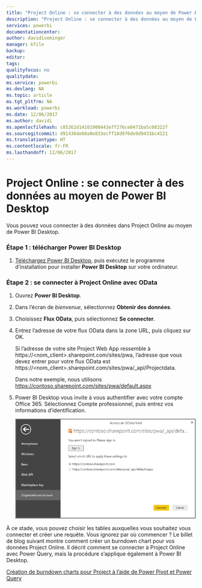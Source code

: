 ```yaml
---
title: "Project Online : se connecter à des données au moyen de Power BI Desktop"
description: "Project Online : se connecter à des données au moyen de Power BI Desktop"
services: powerbi
documentationcenter: 
author: davidiseminger
manager: kfile
backup: 
editor: 
tags: 
qualityfocus: no
qualitydate: 
ms.service: powerbi
ms.devlang: NA
ms.topic: article
ms.tgt_pltfrm: NA
ms.workload: powerbi
ms.date: 12/06/2017
ms.author: davidi
ms.openlocfilehash: c85262d14101900443eff276ce0471ba5c08322f
ms.sourcegitcommit: d91436de68a0e833ecff18d976de9d9431bc4121
ms.translationtype: HT
ms.contentlocale: fr-FR
ms.lasthandoff: 12/06/2017
---
```

# <a name="project-online-connect-to-data-through-power-bi-desktop"></a>Project Online : se connecter à des données au moyen de Power BI Desktop
Vous pouvez vous connecter à des données dans Project Online au moyen de Power BI Desktop.

### <a name="step-1-download-power-bi-desktop"></a>Étape 1 : télécharger Power BI Desktop
1. [Téléchargez Power BI Desktop](http://go.microsoft.com/fwlink/?LinkID=521662), puis exécutez le programme d’installation pour installer **Power BI Desktop** sur votre ordinateur.

### <a name="step-2-connect-to-project-online-with-odata"></a>Étape 2 : se connecter à Project Online avec OData
1. Ouvrez **Power BI Desktop**.
2. Dans l’écran de *bienvenue*, sélectionnez **Obtenir des données**.
3. Choisissez **Flux OData**, puis sélectionnez **Se connecter**.
4. Entrez l’adresse de votre flux OData dans la zone URL, puis cliquez sur OK.
   
   Si l’adresse de votre site Project Web App ressemble à https://\<nom_client\>.sharepoint.com/sites/pwa, l’adresse que vous devez entrer pour votre flux OData est https://\<nom_client\>.sharepoint.com/sites/pwa/\_api/Projectdata.
   
   Dans notre exemple, nous utilisons https://contoso.sharepoint.com/sites/pwa/default.aspx
5. Power BI Desktop vous invite à vous authentifier avec votre compte Office 365. Sélectionnez Compte professionnel, puis entrez vos informations d’identification.
   
   ![](media/desktop-project-online-connect-to-data/image.png)

À ce stade, vous pouvez choisir les tables auxquelles vous souhaitez vous connecter et créer une requête.  Vous ignorez par où commencer ?  Le billet de blog suivant montre comment créer un burndown chart pour vos données Project Online.  Il décrit comment se connecter à Project Online avec Power Query, mais la procédure s’applique également à Power BI Desktop.

[Création de burndown charts pour Project à l’aide de Power Pivot et Power Query](http://blogs.office.com/2014/03/24/creating-burndown-charts-for-project-using-power-pivot-and-power-query/)

